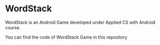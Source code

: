 # WordStack
WordStack is an Android Game developed under Applied CS with Android course.

You can find the code of WordStack Game in this repository
